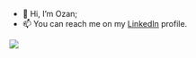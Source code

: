 - 👋 Hi, I’m Ozan;
- 📫 You can reach me on my [LinkedIn](https://linkedin.com/in/ozangulicat/ "Ozan's LinkedIn Profile") profile.


[![](https://img.shields.io/badge/linkedin-%230077B5.svg?&style=for-the-badge&logo=linkedin&logoColor=white)](https://linkedin.com/in/ozangulicat/)

<!---
ogulicat/ogulicat is a ✨ special ✨ repository because its `README.md` (this file) appears on your GitHub profile.
You can click the Preview link to take a look at your changes.
--->
